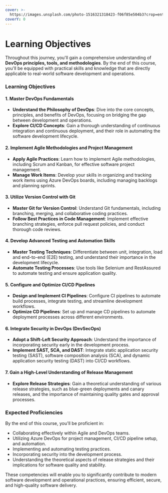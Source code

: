 ```yaml
---
cover: >-
  https://images.unsplash.com/photo-1516321318423-f06f85e504b3?crop=entropy&cs=srgb&fm=jpg&ixid=M3wxOTcwMjR8MHwxfHNlYXJjaHwzfHxsZWFybmluZyUyMG9iamVjdGl2ZXN8ZW58MHx8fHwxNzIyNzQyNjQ4fDA&ixlib=rb-4.0.3&q=85
coverY: 0
---
```


# Learning Objectives

Throughout this journey, you'll gain a comprehensive understanding of **DevOps principles, tools, and methodologies**. By the end of this course, you'll be equipped with practical skills and knowledge that are directly applicable to real-world software development and operations.

### Learning Objectives

#### 1. Master DevOps Fundamentals

* **Understand the Philosophy of DevOps**: Dive into the core concepts, principles, and benefits of DevOps, focusing on bridging the gap between development and operations.
* **Explore CI/CD Concepts**: Gain a thorough understanding of continuous integration and continuous deployment, and their role in automating the software development lifecycle.

#### 2. Implement Agile Methodologies and Project Management

* **Apply Agile Practices**: Learn how to implement Agile methodologies, including Scrum and Kanban, for effective software project management.
* **Manage Work Items**: Develop your skills in organizing and tracking work items using Azure DevOps boards, including managing backlogs and planning sprints.

#### 3. Utilize Version Control with Git

* **Master Git for Version Control**: Understand Git fundamentals, including branching, merging, and collaborative coding practices.
* **Follow Best Practices in Code Management**: Implement effective branching strategies, enforce pull request policies, and conduct thorough code reviews.

#### 4. Develop Advanced Testing and Automation Skills

* **Master Testing Techniques**: Differentiate between unit, integration, load and end-to-end (E2E) testing, and understand their importance in the development lifecycle.
* **Automate Testing Processes**: Use tools like Selenium and RestAssured to automate testing and ensure application quality.

#### 5. Configure and Optimize CI/CD Pipelines

* **Design and Implement CI Pipelines**: Configure CI pipelines to automate build processes, integrate testing, and streamline development workflows.
* **Optimize CD Pipelines**: Set up and manage CD pipelines to automate deployment processes across different environments.

#### 6. Integrate Security in DevOps (DevSecOps)

* **Adopt a Shift-Left Security Approach**: Understand the importance of incorporating security early in the development process.
* **Implement SAST, SCA, and DAST**: Integrate static application security testing (SAST), software composition analysis (SCA), and dynamic application security testing (DAST) into CI/CD workflows.

#### 7. Gain a High-Level Understanding of Release Management

* **Explore Release Strategies**: Gain a theoretical understanding of various release strategies, such as blue-green deployments and canary releases, and the importance of maintaining quality gates and approval processes.

### Expected Proficiencies

By the end of this course, you'll be proficient in:

* Collaborating effectively within Agile and DevOps teams.
* Utilizing Azure DevOps for project management, CI/CD pipeline setup, and automation.
* Implementing and automating testing practices.
* Incorporating security into the development process.
* Understanding the theoretical aspects of release strategies and their implications for software quality and stability.

These competencies will enable you to significantly contribute to modern software development and operational practices, ensuring efficient, secure, and high-quality software delivery.
